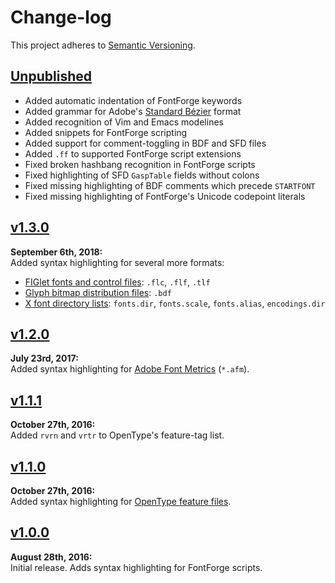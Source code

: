 Change-log
==========

This project adheres to [Semantic Versioning](http://semver.org).

[Unpublished]: ../../compare/v1.3.0...HEAD


[Unpublished]
------------------------------------------------------------------------
* Added automatic indentation of FontForge keywords
* Added grammar for Adobe's [Standard Bézier][bez] format
* Added recognition of Vim and Emacs modelines
* Added snippets for FontForge scripting
* Added support for comment-toggling in BDF and SFD files
* Added `.ff` to supported FontForge script extensions
* Fixed broken hashbang recognition in FontForge scripts
* Fixed highlighting of SFD `GaspTable` fields without colons
* Fixed missing highlighting of BDF comments which precede `STARTFONT`
* Fixed missing highlighting of FontForge's Unicode codepoint literals

[bez]: https://github.com/adobe-type-tools/psautohint/blob/99e1cb862/doc/bezformat.md


[v1.3.0]
------------------------------------------------------------------------
**September 6th, 2018:**  
Added syntax highlighting for several more formats:

* [FIGlet fonts and control files][fig]: `.flc`, `.flf`, `.tlf`
* [Glyph bitmap distribution files][bdf]: `.bdf`
* [X font directory lists][dir]: `fonts.dir`, `fonts.scale`, `fonts.alias`, `encodings.dir`

[fig]: http://www.figlet.org/figlet-man.html
[bdf]: https://adobe.com/content/dam/Adobe/en/devnet/font/pdfs/5005.BDF_Spec.pdf
[dir]: https://www.x.org/archive/X11R7.5/doc/man/man1/mkfontdir.1.html


[v1.2.0]
------------------------------------------------------------------------
**July 23rd, 2017:**  
Added syntax highlighting for [Adobe Font Metrics](https://adobe.com/content/dam/Adobe/en/devnet/font/pdfs/5004.AFM_Spec.pdf) (`*.afm`).


[v1.1.1]
------------------------------------------------------------------------
**October 27th, 2016:**  
Added `rvrn` and `vrtr` to OpenType's feature-tag list.


[v1.1.0]
------------------------------------------------------------------------
**October 27th, 2016:**  
Added syntax highlighting for [OpenType feature files](http://www.adobe.com/devnet/opentype/afdko/topic_feature_file_syntax.html).


[v1.0.0]
------------------------------------------------------------------------
**August 28th, 2016:**  
Initial release. Adds syntax highlighting for FontForge scripts.


[Referenced links]:_____________________________________________________
[v1.3.0]: https://github.com/Alhadis/language-fontforge/releases/v1.3.0
[v1.2.0]: https://github.com/Alhadis/language-fontforge/releases/v1.2.0
[v1.1.1]: https://github.com/Alhadis/language-fontforge/releases/v1.1.1
[v1.1.0]: https://github.com/Alhadis/language-fontforge/releases/v1.1.0
[v1.0.0]: https://github.com/Alhadis/language-fontforge/releases/v1.0.0
